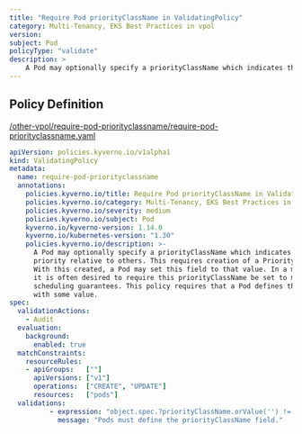```yaml
---
title: "Require Pod priorityClassName in ValidatingPolicy"
category: Multi-Tenancy, EKS Best Practices in vpol
version: 
subject: Pod
policyType: "validate"
description: >
    A Pod may optionally specify a priorityClassName which indicates the scheduling priority relative to others. This requires creation of a PriorityClass object in advance. With this created, a Pod may set this field to that value. In a multi-tenant environment, it is often desired to require this priorityClassName be set to make certain tenant scheduling guarantees. This policy requires that a Pod defines the priorityClassName field with some value.
---
```


## Policy Definition
<a href="https://github.com/kyverno/policies/raw/main//other-vpol/require-pod-priorityclassname/require-pod-priorityclassname.yaml" target="-blank">/other-vpol/require-pod-priorityclassname/require-pod-priorityclassname.yaml</a>

```yaml
apiVersion: policies.kyverno.io/v1alpha1
kind: ValidatingPolicy
metadata:
  name: require-pod-priorityclassname
  annotations:
    policies.kyverno.io/title: Require Pod priorityClassName in ValidatingPolicy
    policies.kyverno.io/category: Multi-Tenancy, EKS Best Practices in vpol 
    policies.kyverno.io/severity: medium
    policies.kyverno.io/subject: Pod
    kyverno.io/kyverno-version: 1.14.0
    kyverno.io/kubernetes-version: "1.30"
    policies.kyverno.io/description: >-
      A Pod may optionally specify a priorityClassName which indicates the scheduling
      priority relative to others. This requires creation of a PriorityClass object in advance.
      With this created, a Pod may set this field to that value. In a multi-tenant environment,
      it is often desired to require this priorityClassName be set to make certain tenant
      scheduling guarantees. This policy requires that a Pod defines the priorityClassName field
      with some value.
spec:
  validationActions: 
    - Audit
  evaluation:
    background:
      enabled: true
  matchConstraints:
    resourceRules:
    - apiGroups:   [""]
      apiVersions: ["v1"]
      operations:  ["CREATE", "UPDATE"]
      resources:   ["pods"]
  validations:
          - expression: "object.spec.?priorityClassName.orValue('') != ''"
            message: "Pods must define the priorityClassName field."


```
